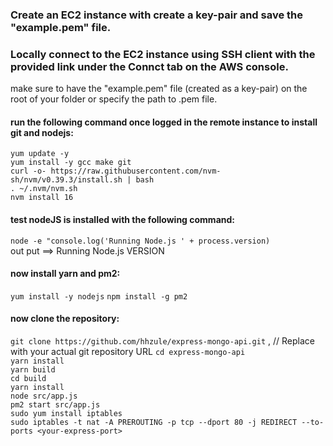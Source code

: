 ### Create an EC2 instance with create a key-pair and save the "example.pem" file.

### Locally connect to the EC2 instance using SSH client with the provided link under the Connct tab on the AWS console.

make sure to have the "example.pem" file (created as a key-pair) on the root of your folder or specify the path to .pem file.

#### run the following command once logged in the remote instance to install git and nodejs:

`yum update -y`  
`yum install -y gcc make git`  
`curl -o- https://raw.githubusercontent.com/nvm-sh/nvm/v0.39.3/install.sh | bash`  
`. ~/.nvm/nvm.sh`  
`nvm install 16`

#### test nodeJS is installed with the following command:

`node -e "console.log('Running Node.js ' + process.version)`  
out put ==> Running Node.js VERSION

#### now install yarn and pm2:

`yum install -y nodejs`
`npm install -g pm2`

#### now clone the repository:

`git clone https://github.com/hhzule/express-mongo-api.git` , // Replace with your actual git repository URL
`cd express-mongo-api`  
`yarn install`  
`yarn build`  
`cd build`  
`yarn install`  
`node src/app.js`  
`pm2 start src/app.js`  
`sudo yum install iptables`  
`sudo iptables -t nat -A PREROUTING -p tcp --dport 80 -j REDIRECT --to-ports <your-express-port>`
